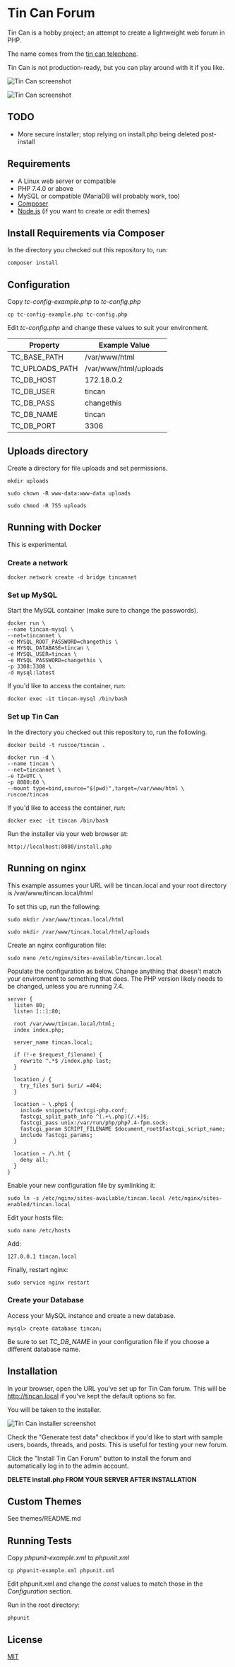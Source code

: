 # Tin Can Forum

Tin Can is a hobby project; an attempt to create a lightweight web forum in PHP.

The name comes from the [tin can telephone](https://en.wikipedia.org/wiki/Tin_can_telephone).

Tin Can is not production-ready, but you can play around with it if you like.

![Tin Can screenshot](https://user-images.githubusercontent.com/87952/231024890-7c25b40e-147e-43ab-aded-d139e5f09518.png)

![Tin Can screenshot](https://user-images.githubusercontent.com/87952/231024931-3e36e90c-a3b2-4d40-a3de-d733b568c477.png)

## TODO

* More secure installer; stop relying on install.php being deleted post-install

## Requirements

* A Linux web server or compatible
* PHP 7.4.0 or above
* MySQL or compatible (MariaDB will probably work, too)
* [Composer](https://getcomposer.org)
* [Node.js](https://nodejs.org/) (if you want to create or edit themes)

## Install Requirements via Composer

In the directory you checked out this repository to, run:

`composer install`

## Configuration

Copy *tc-config-example.php* to *tc-config.php*

`cp tc-config-example.php tc-config.php`

Edit *tc-config.php* and change these values to suit your environment.

| Property               | Example Value              |
|------------------------|----------------------------|
| TC_BASE_PATH           | /var/www/html              |
| TC_UPLOADS_PATH        | /var/www/html/uploads      |
| TC_DB_HOST             | 172.18.0.2                 |
| TC_DB_USER             | tincan                     |
| TC_DB_PASS             | changethis                 |
| TC_DB_NAME             | tincan                     |
| TC_DB_PORT             | 3306                       |

## Uploads directory

Create a directory for file uploads and set permissions.

`mkdir uploads`

`sudo chown -R www-data:www-data uploads`

`sudo chmod -R 755 uploads`

## Running with Docker

This is experimental.

### Create a network

`docker network create -d bridge tincannet`

### Set up MySQL

Start the MySQL container (make sure to change the passwords).

```
docker run \
--name tincan-mysql \
--net=tincannet \
-e MYSQL_ROOT_PASSWORD=changethis \
-e MYSQL_DATABASE=tincan \
-e MYSQL_USER=tincan \
-e MYSQL_PASSWORD=changethis \
-p 3308:3308 \
-d mysql:latest
```

If you'd like to access the container, run:

`docker exec -it tincan-mysql /bin/bash`

### Set up Tin Can

In the directory you checked out this repository to, run the following.

`docker build -t ruscoe/tincan .`

```
docker run -d \
--name tincan \
--net=tincannet \
-e TZ=UTC \
-p 8080:80 \
--mount type=bind,source="$(pwd)",target=/var/www/html \
ruscoe/tincan
```

If you'd like to access the container, run:

`docker exec -it tincan /bin/bash`

Run the installer via your web browser at:

`http://localhost:8080/install.php`

## Running on nginx

This example assumes your URL will be tincan.local and your root directory
is /var/www/tincan.local/html

To set this up, run the following:

`sudo mkdir /var/www/tincan.local/html`

`sudo mkdir /var/www/tincan.local/html/uploads`

Create an nginx configuration file:

`sudo nano /etc/nginx/sites-available/tincan.local`

Populate the configuration as below. Change anything that doesn't match
your environment to something that does. The PHP version likely needs to be
changed, unless you are running 7.4.

```
server {
  listen 80;
  listen [::]:80;

  root /var/www/tincan.local/html;
  index index.php;

  server_name tincan.local;

  if (!-e $request_filename) {
    rewrite ^.*$ /index.php last;
  }

  location / {
    try_files $uri $uri/ =404;
  }

  location ~ \.php$ {
    include snippets/fastcgi-php.conf;
    fastcgi_split_path_info ^(.+\.php)(/.+)$;
    fastcgi_pass unix:/var/run/php/php7.4-fpm.sock;
    fastcgi_param SCRIPT_FILENAME $document_root$fastcgi_script_name;
    include fastcgi_params;
  }

  location ~ /\.ht {
    deny all;
  }
}
```

Enable your new configuration file by symlinking it:

`sudo ln -s /etc/nginx/sites-available/tincan.local /etc/nginx/sites-enabled/tincan.local`

Edit your hosts file:

`sudo nano /etc/hosts`

Add:

`127.0.0.1 tincan.local`

Finally, restart nginx:

`sudo service nginx restart`

### Create your Database

Access your MySQL instance and create a new database.

`mysql> create database tincan;`

Be sure to set *TC_DB_NAME* in your configuration file if you choose
a different database name.

## Installation

In your browser, open the URL you've set up for Tin Can forum. This will be
http://tincan.local if you've kept the default options so far.

You will be taken to the installer.

![Tin Can installer screenshot](https://user-images.githubusercontent.com/87952/231024993-e80b7bbc-879d-4d40-8c55-bb27731fba49.png)

Check the "Generate test data" checkbox if you'd like to start with sample
users, boards, threads, and posts. This is useful for testing your new forum.

Click the "Install Tin Can Forum" button to install the forum and automatically
log in to the admin account.

**DELETE install.php FROM YOUR SERVER AFTER INSTALLATION**

## Custom Themes

See themes/README.md

## Running Tests

Copy *phpunit-example.xml* to *phpunit.xml*

`cp phpunit-example.xml phpunit.xml`

Edit phpunit.xml and change the *const* values to match those in
the *Configuration* section.

Run in the root directory:

`phpunit`

## License

[MIT](https://mit-license.org)
